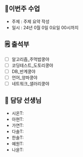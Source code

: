 ## 🌱이번주 수업
- 주제 : 주제 요약 작성
- 일시 : 24년 0월 0일 0요일 00시까지
<!-- 최대 7일을 넘기지 않도록 기간을 설정해주세요! -->

## 🗒️ 출석부
<!-- 수업을 들을 학생을 선택해주세요! -->
- [ ] 알고리즘_주먹밥쿵야
- [ ] 코딩테스트_도토리쿵야
- [ ] DB_반계쿵야
- [ ] 언어_양파쿵야
- [ ] 네트워크_샐러리쿵야

## 🥹 담당 선생님
<!-- 선생님들이 맡을 수업 내용을 지정해주세요! -->
- 시온T: 
- 아현T: 
- 가연T: 
- 다솔T: 
- 한솔T: 
- 예원T: 
- 나윤T: 

<!-- 마지막으로 우측 Assignees, Labels 체크하기 -->
